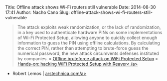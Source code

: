 Title: Offline attack shows Wi-Fi routers still vulnerable
Date: 2014-08-30 17:41
Author: Nacho Cano
Slug: offline-attack-shows-wi-fi-routers-still-vulnerable

> The attack exploits weak randomization, or the lack of randomization,
> in a key used to authenticate hardware PINs on some implementations of
> Wi-Fi Protected Setup, allowing anyone to quickly collect enough
> information to guess the PIN using offline calculations. By
> calculating the correct PIN, rather than attempting to brute-force
> guess the numerical password, the new attack circumvents defenses
> instituted by companies. » [Offline bruteforce attack on WiFi
> Protected Setup][] » [Hands-on: hacking WiFi Protected Setup with
> Reaver\< /a>][]

- Robert Lemos | [arstechnica.com/a>][]

  [Offline bruteforce attack on WiFi Protected Setup]: http://www.slideshare.net/0xcite/offline-bruteforce-attack-on-wifi-protected-setup
    "Offline bruteforce attack on WiFi Protected Setup"
  [Hands-on: hacking WiFi Protected Setup with Reaver\< /a>]: http://arstechnica.com/business/2012/01/hands-on-hacking-wifi-protected-setup-with-reaver/
    "Hands-on: hacking WiFi Protected Setup with Reaver\< /a>"
  [arstechnica.com/a>]: http://arstechnica.com/security/2014/08/offline-attack-shows-wi-fi-routers-still-vulnerable/
    "Offline attack shows Wi-Fi routers still vulnerable"
